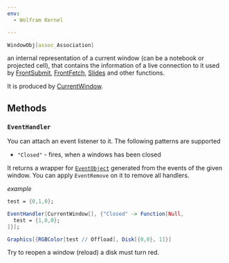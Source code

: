 ```yaml
---
env:
  - Wolfram Kernel

---
```

```mathematica
WindowObj[assoc_Association]
```

an internal representation of a current window (can be a notebook or projected cell), that contains the information of a live connection to it used by [FrontSubmit](frontend/Reference/Frontend%20IO/FrontSubmit.md), [FrontFetch](frontend/Reference/Frontend%20IO/FrontFetch.md), [Slides](frontend/Reference/Slides/Slides.md) and other functions.

It is produced by [CurrentWindow](frontend/Reference/Frontend%20IO/CurrentWindow.md).

## Methods
### `EventHandler`
You can attach an event listener to it. The following patterns are supported
- `"Closed"` - fires, when a windows has been closed

It returns a wrapper for [`EventObject`](frontend/Reference/Misc/Events.md#`EventObject`) generated from the events of the given window. You can apply `EventRemove` on it to remove all handlers.

*example*
```mathematica
test = {0,1,0};

EventHandler[CurrentWindow[], {"Closed" -> Function[Null,
  test = {1,0,0};
]}];

Graphics[{RGBColor[test // Offload], Disk[{0,0}, 1]}]
```

Try to reopen a window (reload) a disk must turn red.


